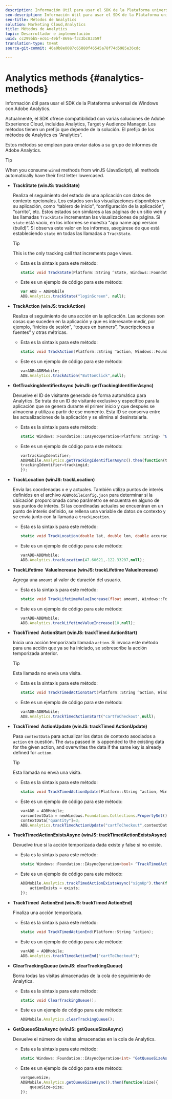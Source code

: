```yaml
---
description: Información útil para usar el SDK de la Plataforma universal de Windows con Adobe Analytics.
seo-description: Información útil para usar el SDK de la Plataforma universal de Windows con Adobe Analytics.
seo-title: Métodos de Analytics
solution: Marketing Cloud,Analytics
title: Métodos de Analytics
topic: Desarrollador e implementación
uuid: cc299bb5-ec61-49bf-869a-f3c3bc83359f
translation-type: tm+mt
source-git-commit: 46a0b8e0087c65880f46545a78f74d5985e36cdc

---
```



# Analytics methods {#analytics-methods}

Información útil para usar el SDK de la Plataforma universal de Windows con Adobe Analytics.

Actualmente, el SDK ofrece compatibilidad con varias soluciones de Adobe Experience Cloud, incluidas Analytics, Target y Audience Manager. Los métodos tienen un prefijo que depende de la solución. El prefijo de los métodos de Analytics es “Analytics”.

Estos métodos se emplean para enviar datos a su grupo de informes de Adobe Analytics.

>[!TIP]
>
>When you consume `winmd` methods from winJS (JavaScript), all methods automatically have their first letter lowercased.

* **TrackState (winJS: trackState)**

   Realiza el seguimiento del estado de una aplicación con datos de contexto opcionales. Los estados son las visualizaciones disponibles en su aplicación, como “tablero de inicio”, “configuración de la aplicación”, “carrito”, etc. Estos estados son similares a las páginas de un sitio web y las llamadas `TrackState` incrementan las visualizaciones de página.
Si `state` está vacío, en los informes se muestra “app name app version (build)”. Si observa este valor en los informes, asegúrese de que está estableciendo `state` en todas las llamadas a `TrackState`.

   >[!TIP]
   >
   >This is the only tracking call that increments page views.

   * Esta es la sintaxis para este método:

      ```csharp
      static void TrackState(Platform::String ^state, Windows::Foundation::Collections::IMap<Platform::String^, Platform::Object> ^contextData); 
      ```

   * Este es un ejemplo de código para este método:

      ```js
      var ADB = ADBMobile
      ADB.Analytics.trackState("loginScreen", null);
      ```

* **TrackAction (winJS: trackAction)**

   Realiza el seguimiento de una acción en la aplicación. Las acciones son cosas que suceden en la aplicación y que es interesante medir, por ejemplo, “inicios de sesión”, “toques en banners”, “suscripciones a fuentes” y otras métricas.

   * Esta es la sintaxis para este método:

      ```csharp
      static void TrackAction(Platform::String ^action, Windows::Foundation::Collections::IMap<Platform::String^, Platform::Object> ^contextData); 
      ```

   * Este es un ejemplo de código para este método:

      ```js
      varADB=ADBMobile; 
      ADB.Analytics.trackAction("ButtonClick",null); 
      ```

* **GetTrackingIdentifierAsync (winJS: getTrackingIdentifierAsync)**

   Devuelve el ID de visitante generado de forma automática para Analytics. Se trata de un ID de visitante exclusivo y específico para la aplicación que se genera durante el primer inicio y que después se almacena y utiliza a partir de ese momento. Esta ID se conserva entre las actualizaciones de la aplicación y se elimina al desinstalarla.

   * Esta es la sintaxis para este método:

      ```csharp
      static Windows::Foundation::IAsyncOperation<Platform::String> ^GetTrackingIdentifierAsync(); 
      ```

   * Este es un ejemplo de código para este método:

      ```js
      vartrackingIdentifier; 
      ADBMobile.Analytics.getTrackingIdentifierAsync().then(function(trackingid){
      trackingIdentifier=trackingid;
      });
      ```

* **TrackLocation (winJS: trackLocation)**

   Envía las coordenadas x e y actuales. También utiliza puntos de interés definidos en el archivo `ADBMobileConfig.json` para determinar si la ubicación proporcionada como parámetro se encuentra en alguno de sus puntos de interés. Si las coordinadas actuales se encuentran en un punto de interés definido, se rellena una variable de datos de contexto y se envía junto con la llamada a `trackLocation`.

   * Esta es la sintaxis para este método:

      ```csharp
      static void TrackLocation(double lat, double lon, double accuracy, Windows::Foundation::Collections::IMap<Platform::String^, Platform::Object> ^contextData);
      ```

   * Este es un ejemplo de código para este método:

      ```js
      varADB=ADBMobile; 
      ADB.Analytics.trackLocation(47.60621,-122.33207,null);
      ```

* **TrackLifetime &#x200B; ValueIncrease (winJS: trackLifetime &#x200B; ValueIncrease)**

   Agrega una `amount` al valor de duración del usuario.

   * Esta es la sintaxis para este método:

      ```csharp
      static void TrackLifetimeValueIncrease(float amount, Windows::Foundation::Collections::IMap<Platform::String^, Platform::Object> ^contextData); 
      ```

   * Este es un ejemplo de código para este método:

      ```js
      varADB=ADBMobile;
      ADB.Analytics.trackLifetimeValueIncrease(10,null);
      ```

* **TrackTimed &#x200B; ActionStart (winJS: trackTimed &#x200B; ActionStart)**

   Inicia una acción temporizada llamada `action`. Si invoca este método para una acción que ya se ha iniciado, se sobrescribe la acción temporizada anterior.

   >[!TIP]
   >
   >Esta llamada no envía una visita.

   * Esta es la sintaxis para este método:

      ```csharp
      static void TrackTimedActionStart(Platform::String ^action, Windows::Foundation::Collections::IMap<Platform::String^, Platform::Object^> ^contextData); 
      ```

   * Este es un ejemplo de código para este método:

      ```js
      varADB=ADBMobile;
      ADB.Analytics.trackTimedActionStart("cartToCheckout",null); 
      ```

* **TrackTimed &#x200B; ActionUpdate (winJS: trackTimed &#x200B; ActionUpdate)**

   Pasa `contextData` para actualizar los datos de contexto asociados a `action` en cuestión. The `data` passed in is appended to the existing data for the given action, and overwrites the data if the same key is already defined for `action`.

   >[!TIP]
   >
   >Esta llamada no envía una visita.

   * Esta es la sintaxis para este método:

      ```csharp
      static void TrackTimedActionUpdate(Platform::String ^action, Windows::Foundation::Collections::IMap<Platform::String^, Platform::Object> ^contextData); 
      ```

   * Este es un ejemplo de código para este método:

      ```js
      varADB = ADBMobile;
      varcontextData = newWindows.Foundation.Collections.PropertySet();
      contextData["quantity"]=3; 
      ADB.Analytics.trackTimedActionUpdate("cartToCheckout",contextData);
      ```

* **TrackTimedActionExistsAsync (winJS: trackTimedActionExistsAsync)**

   Devuelve true si la acción temporizada dada existe y false si no existe.

   * Esta es la sintaxis para este método:

      ```csharp
      static Windows::Foundation::IAsyncOperation<bool> ^TrackTimedActionExistsAsync(Platform::String ^action); 
      ```

   * Este es un ejemplo de código para este método:

      ```js
      ADBMobile.Analytics.trackTimedActionExistsAsync("signUp").then(function(exists){ 
          actionExists = exists; 
      });
      ```

* **TrackTimed &#x200B; ActionEnd (winJS: trackTimed &#x200B; ActionEnd)**

   Finaliza una acción temporizada.

   * Esta es la sintaxis para este método:

      ```csharp
      static void TrackTimedActionEnd(Platform::String ^action);
      ```

   * Este es un ejemplo de código para este método:

      ```js
      varADB = ADBMobile; 
      ADB.Analytics.trackTimedActionEnd("cartToCheckout"); 
      ```

* **ClearTrackingQueue (winJS: clearTrackingQueue)**

   Borra todas las visitas almacenadas de la cola de seguimiento de Analytics.

   * Esta es la sintaxis para este método:

      ```csharp
      static void ClearTrackingQueue();
      ```

   * Este es un ejemplo de código para este método:

      ```js
      ADBMobile.Analytics.clearTrackingQueue();
      ```

* **GetQueueSizeAsync (winJS: getQueueSizeAsync)**

   Devuelve el número de visitas almacenadas en la cola de Analytics.

   * Esta es la sintaxis para este método:

      ```csharp
      static Windows::Foundation::IAsyncOperation<int> ^GetQueueSizeAsync();
      ```

   * Este es un ejemplo de código para este método:

      ```js
      varqueueSize;
      ADBMobile.Analytics.getQueueSizeAsync().then(function(size){ 
          queueSize=size;
      });
      ```

